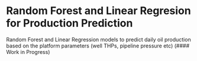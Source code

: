 # Random Forest and Linear Regresion for Production Prediction
 Random Forest and Linear Regression models to predict daily oil production based on the platform parameters (well THPs, pipeline pressure etc)
(#### Work in Progress)
